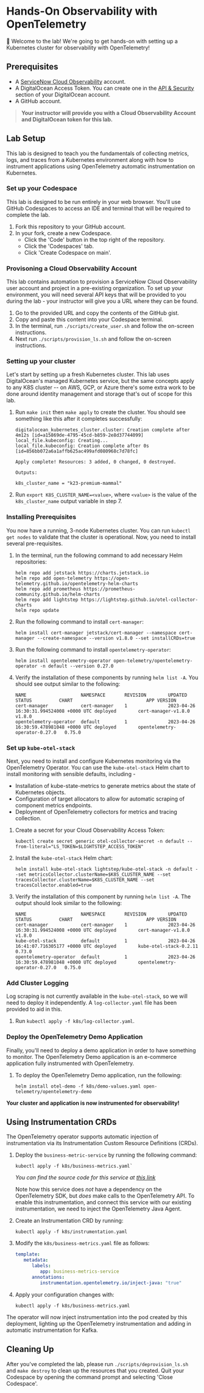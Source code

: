 # Hands-On Observability with OpenTelemetry

👋 Welcome to the lab! We're going to get hands-on with setting up a Kubernetes
cluster for observability with OpenTelemetry!

## Prerequisites

- A [ServiceNow Cloud Observability](https://go.lightstep.com/developersignup.html)
  account.
- A DigitalOcean Access Token. You can create one in the
  [API & Security](https://cloud.digitalocean.com/account/api) section of your
  DigitalOcean account.
- A GitHub account.

> __Your instructor will provide you with a Cloud Observability Account and DigitalOcean
> token for this lab.__

## Lab Setup

This lab is designed to teach you the fundamentals of collecting metrics, logs,
and traces from a Kubernetes environment along with how to instrument
applications using OpenTelemetry automatic instrumentation on Kubernetes.

### Set up your Codespace

This lab is designed to be run entirely in your web browser. You'll use GitHub
Codespaces to access an IDE and terminal that will be required to complete the lab.

1. Fork this repository to your GitHub account.
2. In your fork, create a new Codespace.
    - Click the 'Code' button in the top right of the repository.
    - Click the 'Codespaces' tab.
    - Click 'Create Codespace on main'.

### Provisoning a Cloud Observability Account

This lab contains automation to provision a ServiceNow Cloud Observability
user account and project in a pre-existing organization. To set up your
environment, you will need several API keys that will be provided to you
during the lab - your instructor will give you a URL where they can be found.

1. Go to the provided URL and copy the contents of the GitHub gist.
2. Copy and paste this content into your Codespace terminal.
3. In the terminal, run `./scripts/create_user.sh` and follow the on-screen
   instructions.
4. Next run `./scripts/provision_ls.sh` and follow the on-screen instructions.

### Setting up your cluster

Let's start by setting up a fresh Kubernetes cluster. This lab uses
DigitalOcean's managed Kubernetes service, but the same concepts apply to any
K8S cluster -- on AWS, GCP, or Azure there's some extra work to be done around
identity management and storage that's out of scope for this lab.

1. Run `make init` then `make apply` to create the cluster. You
   should see something like this after it completes successfully:

   ``` shell
   digitalocean_kubernetes_cluster.cluster: Creation complete after 4m12s [id=a15869de-4795-45cd-b859-2e8d37744099]
   local_file.kubeconfig: Creating...
   local_file.kubeconfig: Creation complete after 0s [id=856bb072a6a1affb625ac499afd080968c7d78fc]

   Apply complete! Resources: 3 added, 0 changed, 0 destroyed.

   Outputs:

   k8s_cluster_name = "k23-premium-mammal"
   ```

2. Run `export K8S_CLUSTER_NAME=<value>`, where `<value>` is the value of the
   `k8s_cluster_name` output variable in step 7.

### Installing Prerequisites

You now have a running, 3-node Kubernetes cluster. You can run `kubectl get
nodes` to validate that the cluster is operational. Now, you need to install
several pre-requisites.

1. In the terminal, run the following command to add necessary Helm
   repositories:

   ``` shell
   helm repo add jetstack https://charts.jetstack.io
   helm repo add open-telemetry https://open-telemetry.github.io/opentelemetry-helm-charts
   helm repo add prometheus https://prometheus-community.github.io/helm-charts
   helm repo add lightstep https://lightstep.github.io/otel-collector-charts
   helm repo update
   ```

2. Run the following command to install `cert-manager`:

   ``` shell
   helm install cert-manager jetstack/cert-manager --namespace cert-manager --create-namespace --version v1.8.0 --set installCRDs=true
   ```

3. Run the following command to install `opentelemetry-operator`:

   ``` shell
   helm install opentelemetry-operator open-telemetry/opentelemetry-operator -n default --version 0.27.0
   ```

4. Verify the installation of these components by running `helm list -A`. You
   should see output similar to the following:

   ``` shell
   NAME                    NAMESPACE       REVISION        UPDATED                                 STATUS          CHART                           APP VERSION
   cert-manager            cert-manager    1               2023-04-26 16:30:31.994524008 +0000 UTC deployed        cert-manager-v1.8.0             v1.8.0     
   opentelemetry-operator  default         1               2023-04-26 16:30:59.478981048 +0000 UTC deployed        opentelemetry-operator-0.27.0   0.75.0   
   ```

### Set up `kube-otel-stack`

Next, you need to install and configure Kubernetes monitoring via the
OpenTelemetry Operator. You can use the `kube-otel-stack` Helm chart to install
monitoring with sensible defaults, including -

- Installation of kube-state-metrics to generate metrics about the state of
  Kubernetes objects.
- Configuration of target allocators to allow for automatic scraping of
  component metrics endpoints.
- Deployment of OpenTelemetry collectors for metrics and tracing collection.

1. Create a secret for your Cloud Observability Access Token:

   ``` shell
   kubectl create secret generic otel-collector-secret -n default --from-literal="LS_TOKEN=$LIGHTSTEP_ACCESS_TOKEN"
   ```

2. Install the `kube-otel-stack` Helm chart:

   ``` shell
   helm install kube-otel-stack lightstep/kube-otel-stack -n default --set metricsCollector.clusterName=$K8S_CLUSTER_NAME --set tracesCollector.clusterName=$K8S_CLUSTER_NAME --set tracesCollector.enabled=true
   ```

3. Verify the installation of this component by running `helm list -A`. The
   output should look similar to the following:

   ``` shell
   NAME                    NAMESPACE       REVISION        UPDATED                                 STATUS          CHART                           APP VERSION
   cert-manager            cert-manager    1               2023-04-26 16:30:31.994524008 +0000 UTC deployed        cert-manager-v1.8.0             v1.8.0     
   kube-otel-stack         default         1               2023-04-26 16:41:07.716305177 +0000 UTC deployed        kube-otel-stack-0.2.11          0.73.0     
   opentelemetry-operator  default         1               2023-04-26 16:30:59.478981048 +0000 UTC deployed        opentelemetry-operator-0.27.0   0.75.0     
   ```

### Add Cluster Logging

Log scraping is not currently available in the `kube-otel-stack`, so we will need to
deploy it independently. A `log-collector.yaml` file has been provided to aid in
this.

1. Run `kubectl apply -f k8s/log-collector.yaml`.

### Deploy the OpenTelemetry Demo Application

Finally, you'll need to deploy a demo application in order to have something to
monitor. The OpenTelemetry Demo application is an e-commerce application fully
instrumented with OpenTelemetry.

1. To deploy the OpenTelemetry Demo application, run the following:

   ``` shell
   helm install otel-demo -f k8s/demo-values.yaml open-telemetry/opentelemetry-demo
   ```

__Your cluster and application is now instrumented for observability!__

## Using Instrumentation CRDs

The OpenTelemetry operator supports automatic injection of instrumentation via
its Instrumentation Custom Resource Definitions (CRDs).

1. Deploy the `business-metric-service` by running the following command:

   ``` shell
   kubectl apply -f k8s/business-metrics.yaml`
   ```

   _You can find the source code for this service at [this
   link](https://github.com/austinlparker/otel-demo-business-metrics)_

   Note how this service does _not_ have a dependency on the OpenTelemetry SDK, but
   _does_ make calls to the OpenTelemetry API. To enable this instrumentation, and
   connect this service with our existing instrumentation, we need to inject the
   OpenTelemetry Java Agent.

2. Create an Instrumentation CRD by running:

   ``` shell
   kubectl apply -f k8s/instrumentation.yaml
   ```

3. Modify the `k8s/business-metrics.yaml` file as follows:

   ``` yaml
   template:
      metadata:
         labels:
            app: business-metrics-service
         annotations:
            instrumentation.opentelemetry.io/inject-java: "true"
   ```

4. Apply your configuration changes with:

   ```shell
   kubectl apply -f k8s/business-metrics.yaml
   ```

The operator will now inject instrumentation into the pod created by this
deployment, lighting up the OpenTelemetry instrumentation and adding in
automatic instrumentation for Kafka.

## Cleaning Up

After you've completed the lab, please run `./scripts/deprovision_ls.sh` and
`make destroy` to clean up the resources that you created. Quit your Codespace
by opening the command prompt and selecting 'Close Codespace'.
